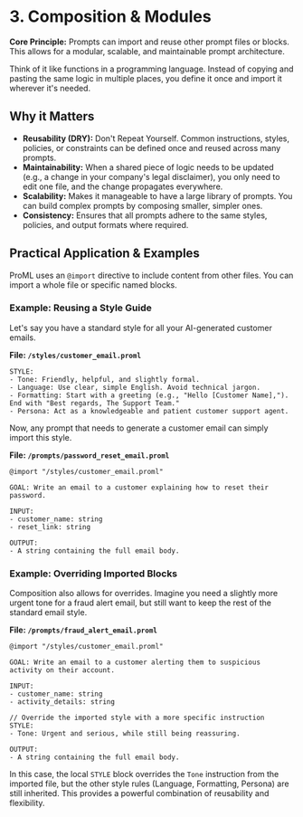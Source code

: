 # 3. Composition & Modules

**Core Principle:** Prompts can import and reuse other prompt files or blocks. This allows for a modular, scalable, and maintainable prompt architecture.

Think of it like functions in a programming language. Instead of copying and pasting the same logic in multiple places, you define it once and import it wherever it's needed.

## Why it Matters

*   **Reusability (DRY):** Don't Repeat Yourself. Common instructions, styles, policies, or constraints can be defined once and reused across many prompts.
*   **Maintainability:** When a shared piece of logic needs to be updated (e.g., a change in your company's legal disclaimer), you only need to edit one file, and the change propagates everywhere.
*   **Scalability:** Makes it manageable to have a large library of prompts. You can build complex prompts by composing smaller, simpler ones.
*   **Consistency:** Ensures that all prompts adhere to the same styles, policies, and output formats where required.

## Practical Application & Examples

ProML uses an `@import` directive to include content from other files. You can import a whole file or specific named blocks.

### Example: Reusing a Style Guide

Let's say you have a standard style for all your AI-generated customer emails.

**File: `/styles/customer_email.proml`**
```
STYLE:
- Tone: Friendly, helpful, and slightly formal.
- Language: Use clear, simple English. Avoid technical jargon.
- Formatting: Start with a greeting (e.g., "Hello [Customer Name],"). End with "Best regards, The Support Team."
- Persona: Act as a knowledgeable and patient customer support agent.
```

Now, any prompt that needs to generate a customer email can simply import this style.

**File: `/prompts/password_reset_email.proml`**
```
@import "/styles/customer_email.proml"

GOAL: Write an email to a customer explaining how to reset their password.

INPUT:
- customer_name: string
- reset_link: string

OUTPUT:
- A string containing the full email body.
```

### Example: Overriding Imported Blocks

Composition also allows for overrides. Imagine you need a slightly more urgent tone for a fraud alert email, but still want to keep the rest of the standard email style.

**File: `/prompts/fraud_alert_email.proml`**
```
@import "/styles/customer_email.proml"

GOAL: Write an email to a customer alerting them to suspicious activity on their account.

INPUT:
- customer_name: string
- activity_details: string

// Override the imported style with a more specific instruction
STYLE:
- Tone: Urgent and serious, while still being reassuring.

OUTPUT:
- A string containing the full email body.
```

In this case, the local `STYLE` block overrides the `Tone` instruction from the imported file, but the other style rules (Language, Formatting, Persona) are still inherited. This provides a powerful combination of reusability and flexibility.

